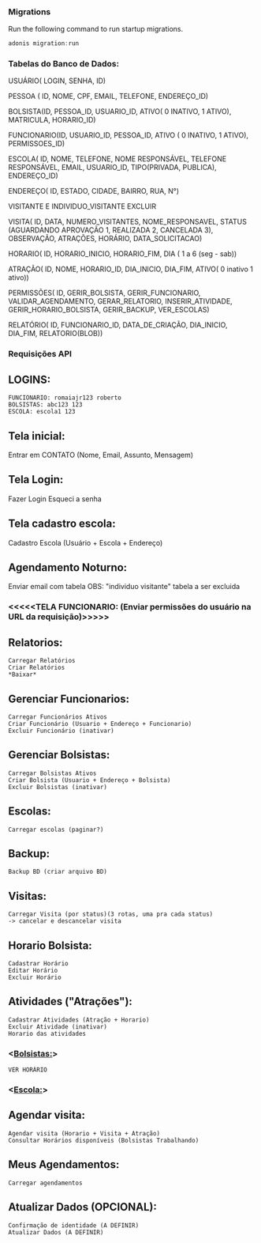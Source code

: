 ### Migrations

Run the following command to run startup migrations.

```js
adonis migration:run
```

### Tabelas do Banco de Dados:

USUÁRIO( LOGIN, SENHA, ID)

PESSOA ( ID, NOME, CPF, EMAIL, TELEFONE, ENDEREÇO_ID)

BOLSISTA(ID, PESSOA_ID, USUARIO_ID, ATIVO( 0 INATIVO, 1 ATIVO), MATRICULA, HORARIO_ID)

FUNCIONARIO(ID, USUARIO_ID, PESSOA_ID, ATIVO ( 0 INATIVO, 1 ATIVO), PERMISSOES_ID)

ESCOLA( ID, NOME, TELEFONE, NOME RESPONSÁVEL, TELEFONE RESPONSÁVEL, EMAIL, USUARIO_ID, TIPO(PRIVADA, PUBLICA), ENDEREÇO_ID)

ENDEREÇO( ID, ESTADO, CIDADE, BAIRRO, RUA, N°)

VISITANTE E INDIVIDUO_VISITANTE EXCLUIR

VISITA( ID, DATA, NUMERO_VISITANTES, NOME_RESPONSAVEL, STATUS (AGUARDANDO APROVAÇÃO 1, REALIZADA 2, CANCELADA 3), OBSERVAÇÃO, ATRAÇÕES, HORÁRIO, DATA_SOLICITACAO)

HORARIO( ID, HORARIO_INICIO, HORARIO_FIM, DIA ( 1 a 6 (seg - sab))

ATRAÇÃO( ID, NOME, HORARIO_ID, DIA_INICIO, DIA_FIM, ATIVO( 0 inativo 1 ativo))

PERMISSÕES( ID, GERIR_BOLSISTA, GERIR_FUNCIONARIO, VALIDAR_AGENDAMENTO, GERAR_RELATORIO, INSERIR_ATIVIDADE, GERIR_HORARIO_BOLSISTA, GERIR_BACKUP, VER_ESCOLAS)

RELATÓRIO( ID, FUNCIONARIO_ID, DATA_DE_CRIAÇÃO, DIA_INICIO, DIA_FIM, RELATORIO(BLOB))

### Requisições API

## LOGINS:
	FUNCIONARIO: romaiajr123 roberto
	BOLSISTAS: abc123 123
	ESCOLA: escola1 123

## Tela inicial:
Entrar em CONTATO (Nome, Email, Assunto, Mensagem)

## Tela Login:
Fazer Login 
Esqueci a senha 

## Tela cadastro escola:
Cadastro Escola (Usuário + Escola + Endereço)

## Agendamento Noturno:
Enviar email com tabela
OBS: "individuo visitante" tabela a ser excluida

### <<<<<TELA FUNCIONARIO: (Enviar permissões do usuário na URL da requisição)>>>>>

## Relatorios:
	Carregar Relatórios
	Criar Relatórios
	*Baixar*

## Gerenciar Funcionarios:
	Carregar Funcionários Ativos
	Criar Funcionário (Usuario + Endereço + Funcionario)
	Excluir Funcionário (inativar)

## Gerenciar Bolsistas:
	Carregar Bolsistas Ativos
	Criar Bolsista (Usuario + Endereço + Bolsista)
	Excluir Bolsistas (inativar)

## Escolas:
	Carregar escolas (paginar?)

## Backup:
	Backup BD (criar arquivo BD)

## Visitas:
	Carregar Visita (por status)(3 rotas, uma pra cada status)
	-> cancelar e descancelar visita

## Horario Bolsista:
	Cadastrar Horário
	Editar Horário
	Excluir Horário

## Atividades ("Atrações"):
	Cadastrar Atividades (Atração + Horario)
	Excluir Atividade (inativar)
	Horario das atividades

### <<Bolsistas:>>
	VER HORÁRIO

### <<Escola:>>

## Agendar visita:
	Agendar visita (Horario + Visita + Atração)
	Consultar Horários disponíveis (Bolsistas Trabalhando)

## Meus Agendamentos:
	Carregar agendamentos

## Atualizar Dados (OPCIONAL):
	Confirmação de identidade (A DEFINIR)
	Atualizar Dados (A DEFINIR)






